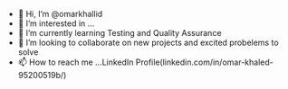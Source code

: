 - 👋 Hi, I’m @omarkhallid
- 👀 I’m interested in ...
- 🌱 I’m currently learning Testing and Quality Assurance
- 💞️ I’m looking to collaborate on new projects and excited probelems to solve
- 📫 How to reach me ...LinkedIn Profile(linkedin.com/in/omar-khaled-95200519b/)

<!---
omarkhallid/omarkhallid is a ✨ special ✨ repository because its `README.md` (this file) appears on your GitHub profile.
You can click the Preview link to take a look at your changes.
--->
